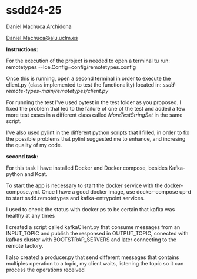 # ssdd24-25
Daniel Machuca Archidona

Daniel.Machuca@alu.uclm.es

**Instructions:**

For the execution of the project is needed to open a terminal tu run: remotetypes --Ice.Config=config/remotetypes.config

Once this is running, open a second terminal in order to execute the client.py (class implemented to test the functionality) located in: *ssdd-remote-types-main/remotetypes/client.py*

For running the test I've used pytest in the test folder as you proposed. I fixed the problem that led to the failure of one of the test  and added a few more test cases in a different class called *MoreTestStringSet* in the same script.

I've also used pylint in the different python scripts that I filled, in order to fix the possible problems that pylint suggested me to enhance, and incresing the quality of my code.

**second task:**

For this task I have installed Docker and Docker compose, besides Kafka-python and Kcat.

To start the app is necessary to start the docker service with the docker-compose.yml.
Once I have a good docker image, use docker-compose up-d to start ssdd.remotetypes and kafka-entrypoint services.

I used to check the status with docker ps to be certain that kafka was healthy at any times

I created a script called kafkaClient.py that consume messages from an INPUT_TOPIC and publish the responsed in OUTPUT_TOPIC, conected with kafkas cluster with BOOTSTRAP_SERVERS and later connecting to the remote factory.

I also created a producer.py that send different messages that contains multiples operation to a topic, my client waits, listening the topic so it can process the operations received

